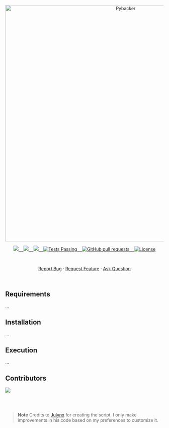 <p align="center"><img width="750" src="https://i.imgur.com/hcY0ccy.png" alt="Pybacker"></p>

<p align="center">
    <a href="https://github.com/YisusChrist/pybacker/issues">
        <img src="https://img.shields.io/github/issues/YisusChrist/pybacker?color=171b20&label=Issues%20%20&logo=gnubash&labelColor=e05f65&logoColor=ffffff">&nbsp;&nbsp;&nbsp;
    </a>
    <a href="https://github.com/YisusChrist/pybacker/issues">
        <img src="https://img.shields.io/github/forks/YisusChrist/pybacker?color=171b20&label=Forks%20%20&logo=git&labelColor=f1cf8a&logoColor=ffffff">&nbsp;&nbsp;&nbsp;
    </a>
    <a href="https://github.com/YisusChrist/pybacker/issues">
        <img src="https://img.shields.io/github/stars/YisusChrist/pybacker?color=171b20&label=Stargazers&logo=github&labelColor=70a5eb">&nbsp;&nbsp;&nbsp;
    </a>
    <a href="https://github.com/YisusChrist/pybacker/actions">
        <img alt="Tests Passing" src="https://github.com/anuraghazra/github-readme-stats/workflows/Test/badge.svg">&nbsp;&nbsp;&nbsp;
    </a>
    <!--
    For text "passing" or "not passing" use reference to <repo>/workflows/<workflow>.yml/badge.svg
    -->
    <a href="https://github.com/YisusChrist/pybacker/pulls">
        <img alt="GitHub pull requests" src="https://img.shields.io/github/issues-pr/YisusChrist/pybacker?color=0088ff">&nbsp;&nbsp;&nbsp;
    </a>
    <a href="https://opensource.org/license/gpl-2-0/">
        <img alt="License" src="https://img.shields.io/github/license/YisusChrist/pybacker?color=0088ff">
    </a>
    <!--
    <a href="https://github.com/YisusChrist/pybacker/issues/contributors">
        <img alt="GitHub Contributors" src="https://img.shields.io/github/contributors/YisusChrist/pybacker" />
    </a>
    -->
</p>

<br>

<p align="center">
    <a href="https://github.com/YisusChrist/pybacker/issues/new/choose">Report Bug</a>
    ·
    <a href="https://github.com/YisusChrist/pybacker/issues/new/choose">Request Feature</a>
    ·
    <a href="https://github.com/YisusChrist/pybacker/discussions">Ask Question</a>
</p>

<br>

## Requirements
...

## Installation
...

## Execution
...

## Contributors

<a href="https://github.com/YisusChrist/pybacker/graphs/contributors">
    <img src="https://contrib.rocks/image?repo=YisusChrist/pybacker" />
</a>

<br><br>

> **Note**
Credits to [Julynx](https://github.com/Julynx) for creating the script. I only make improvements in his code based on my preferences to customize it.
